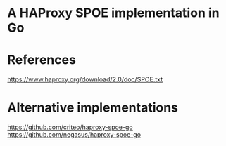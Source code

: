 # A HAProxy SPOE implementation in Go


# References
https://www.haproxy.org/download/2.0/doc/SPOE.txt

# Alternative implementations
https://github.com/criteo/haproxy-spoe-go
https://github.com/negasus/haproxy-spoe-go
